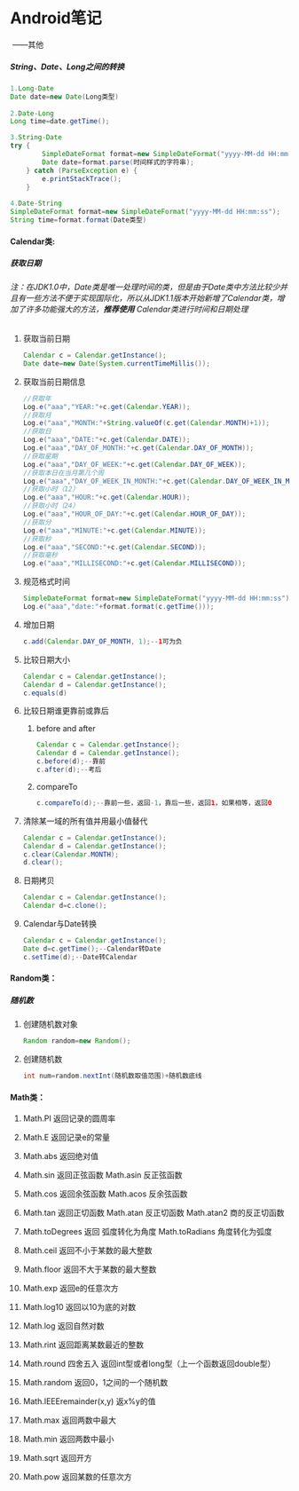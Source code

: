 # Android笔记

​				——其他

##### String、Date、Long之间的转换

```java
1.Long-Date
Date date=new Date(Long类型)
    
2.Date-Long
Long time=date.getTime();

3.String-Date
try {
		SimpleDateFormat format=new SimpleDateFormat("yyyy-MM-dd HH:mm:ss");
        Date date=format.parse(时间样式的字符串);
    } catch (ParseException e) {
        e.printStackTrace();
    }
    
4.Date-String
SimpleDateFormat format=new SimpleDateFormat("yyyy-MM-dd HH:mm:ss");
String time=format.format(Date类型)
```

#### Calendar类:

##### 获取日期

###### 注：在JDK1.0中，Date类是唯一处理时间的类，但是由于Date类中方法比较少并且有一些方法不便于实现国际化，所以从JDK1.1版本开始新增了Calendar类，增加了许多功能强大的方法，**推荐使用** Calendar类进行时间和日期处理

1. 获取当前日期

   ```java
   Calendar c = Calendar.getInstance();
   Date date=new Date(System.currentTimeMillis());
   ```

2. 获取当前日期信息

   ```java
   //获取年
   Log.e("aaa","YEAR:"+c.get(Calendar.YEAR));
   //获取月
   Log.e("aaa","MONTH:"+String.valueOf(c.get(Calendar.MONTH)+1));
   //获取日
   Log.e("aaa","DATE:"+c.get(Calendar.DATE));
   Log.e("aaa","DAY_OF_MONTH:"+c.get(Calendar.DAY_OF_MONTH));
   //获取星期
   Log.e("aaa","DAY_OF_WEEK:"+c.get(Calendar.DAY_OF_WEEK));
   //获取本日在当月第几个周
   Log.e("aaa","DAY_OF_WEEK_IN_MONTH:"+c.get(Calendar.DAY_OF_WEEK_IN_MONTH));
   //获取小时（12）
   Log.e("aaa","HOUR:"+c.get(Calendar.HOUR));
   //获取小时（24）
   Log.e("aaa","HOUR_OF_DAY:"+c.get(Calendar.HOUR_OF_DAY));
   //获取分
   Log.e("aaa","MINUTE:"+c.get(Calendar.MINUTE));
   //获取秒
   Log.e("aaa","SECOND:"+c.get(Calendar.SECOND));
   //获取毫秒
   Log.e("aaa","MILLISECOND:"+c.get(Calendar.MILLISECOND));
   ```

3. 规范格式时间

   ```java
   SimpleDateFormat format=new SimpleDateFormat("yyyy-MM-dd HH:mm:ss");
   Log.e("aaa","date:"+format.format(c.getTime()));
   ```

4. 增加日期

   ```java
   c.add(Calendar.DAY_OF_MONTH, 1);--1可为负
   ```

5. 比较日期大小

   ```java
   Calendar c = Calendar.getInstance();
   Calendar d = Calendar.getInstance();
   c.equals(d)
   ```

6. 比较日期谁更靠前或靠后

   1. before and after

      ```java
      Calendar c = Calendar.getInstance();
      Calendar d = Calendar.getInstance();
      c.before(d);--靠前
      c.after(d);--考后
      ```

   2. compareTo

      ```java
      c.compareTo(d);--靠前一些，返回-1，靠后一些，返回1，如果相等，返回0
      ```

7. 清除某一域的所有值并用最小值替代

   ```java
   Calendar c = Calendar.getInstance();
   Calendar d = Calendar.getInstance();
   c.clear(Calendar.MONTH);  
   d.clear(); 
   ```

8. 日期拷贝

   ```java
   Calendar c = Calendar.getInstance();
   Calendar d=c.clone();
   ```

9. Calendar与Date转换

   ```java
   Calendar c = Calendar.getInstance();
   Date d=c.getTime();--Calendar转Date
   c.setTime(d);--Date转Calendar
   ```

#### Random类：

##### 随机数

1. 创建随机数对象

   ```java
   Random random=new Random();
   ```

2. 创建随机数

   ```java
   int num=random.nextInt(随机数取值范围)+随机数底线
   ```

#### Math类：

1. Math.PI   返回记录的圆周率

2. 
   Math.E  返回记录e的常量

3. 
   Math.abs 返回绝对值

4. 
   Math.sin 返回正弦函数 Math.asin 反正弦函数

5. 
   Math.cos 返回余弦函数 Math.acos 反余弦函数

6. 
   Math.tan  返回正切函数 Math.atan 反正切函数&nbsp;Math.atan2 商的反正切函数

7. 
   Math.toDegrees 返回 弧度转化为角度 Math.toRadians 角度转化为弧度

8. Math.ceil 返回不小于某数的最大整数
9. Math.floor 返回不大于某数的最大整数
10. Math.exp 返回e的任意次方
11. Math.log10 返回以10为底的对数
12. Math.log 返回自然对数
13. Math.rint 返回距离某数最近的整数
14. Math.round 四舍五入 返回int型或者long型（上一个函数返回double型）
15. Math.random 返回0，1之间的一个随机数
16. Math.IEEEremainder(x,y) 返x%y的值
17. Math.max 返回两数中最大
18. Math.min 返回两数中最小
19. Math.sqrt 返回开方
20. Math.pow 返回某数的任意次方

